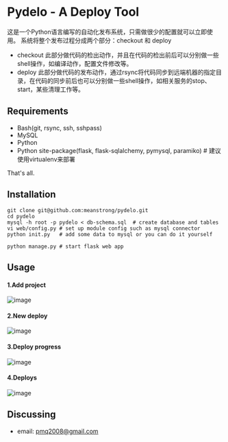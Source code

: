 Pydelo - A Deploy Tool
======================
这是一个Python语言编写的自动化发布系统，只需做很少的配置就可以立即使用。
系统将整个发布过程分成两个部分：checkout 和 deploy
* checkout
此部分做代码的检出动作，并且在代码的检出前后可以分别做一些shell操作，如编译动作，配置文件修改等。
* deploy
此部分做代码的发布动作，通过rsync将代码同步到远端机器的指定目录，在代码的同步前后也可以分别做一些shell操作，如相关服务的stop、start，某些清理工作等。

Requirements
------------

* Bash(git, rsync, ssh, sshpass)
* MySQL
* Python
* Python site-package(flask, flask-sqlalchemy, pymysql, paramiko) # 建议使用virtualenv来部署

That's all.

Installation
------------
```
git clone git@github.com:meanstrong/pydelo.git
cd pydelo
mysql -h root -p pydelo < db-schema.sql  # create database and tables
vi web/config.py # set up module config such as mysql connector
python init.py   # add some data to mysql or you can do it yourself

python manage.py # start flask web app
```

Usage
-----
#### 1.Add project
![image](https://github.com/meanstrong/pydelo/raw/master/docs/create_project.png)

#### 2.New deploy
![image](https://github.com/meanstrong/pydelo/raw/master/docs/create_deploy.png)

#### 3.Deploy progress
![image](https://github.com/meanstrong/pydelo/raw/master/docs/deploy_progress.png)

#### 4.Deploys
![image](https://github.com/meanstrong/pydelo/raw/master/docs/deploys.png)

Discussing
----------
- email: pmq2008@gmail.com
